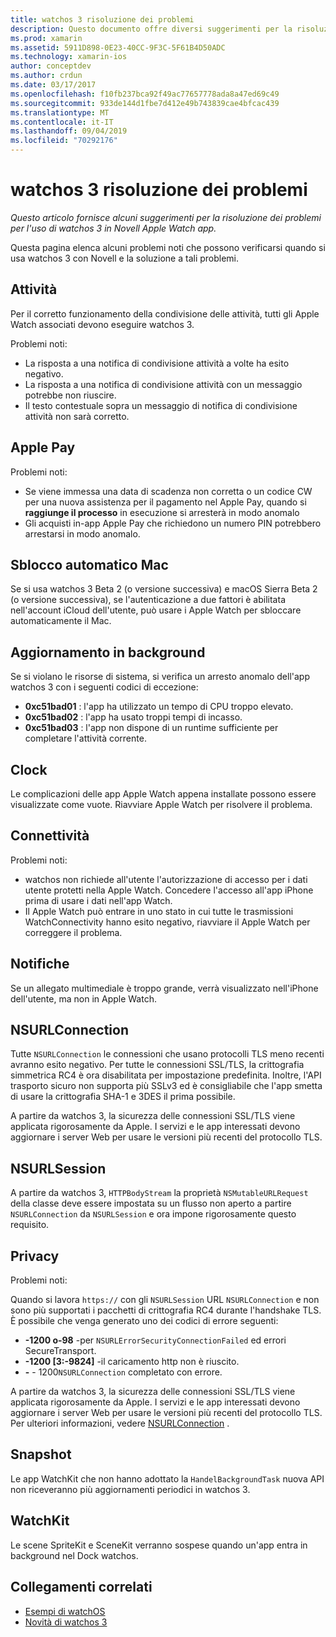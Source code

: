 ```yaml
---
title: watchos 3 risoluzione dei problemi
description: Questo documento offre diversi suggerimenti per la risoluzione dei problemi quando si lavora con watchos 3 in Novell. I suggerimenti sono correlati a attività, Apple Pay, aggiornamento in background, NSURLConnection, privacy e altro ancora.
ms.prod: xamarin
ms.assetid: 5911D898-0E23-40CC-9F3C-5F61B4D50ADC
ms.technology: xamarin-ios
author: conceptdev
ms.author: crdun
ms.date: 03/17/2017
ms.openlocfilehash: f10fb237bca92f49ac77657778ada8a47ed69c49
ms.sourcegitcommit: 933de144d1fbe7d412e49b743839cae4bfcac439
ms.translationtype: MT
ms.contentlocale: it-IT
ms.lasthandoff: 09/04/2019
ms.locfileid: "70292176"
---
```

# <a name="watchos-3-troubleshooting"></a>watchos 3 risoluzione dei problemi

_Questo articolo fornisce alcuni suggerimenti per la risoluzione dei problemi per l'uso di watchos 3 in Novell Apple Watch app._

Questa pagina elenca alcuni problemi noti che possono verificarsi quando si usa watchos 3 con Novell e la soluzione a tali problemi.

## <a name="activities"></a>Attività

Per il corretto funzionamento della condivisione delle attività, tutti gli Apple Watch associati devono eseguire watchos 3.

Problemi noti:

- La risposta a una notifica di condivisione attività a volte ha esito negativo.
- La risposta a una notifica di condivisione attività con un messaggio potrebbe non riuscire.
- Il testo contestuale sopra un messaggio di notifica di condivisione attività non sarà corretto.

## <a name="apple-pay"></a>Apple Pay

Problemi noti:

- Se viene immessa una data di scadenza non corretta o un codice CW per una nuova assistenza per il pagamento nel Apple Pay, quando si **raggiunge il processo** in esecuzione si arresterà in modo anomalo
- Gli acquisti in-app Apple Pay che richiedono un numero PIN potrebbero arrestarsi in modo anomalo.

## <a name="auto-mac-unlock"></a>Sblocco automatico Mac

Se si usa watchos 3 Beta 2 (o versione successiva) e macOS Sierra Beta 2 (o versione successiva), se l'autenticazione a due fattori è abilitata nell'account iCloud dell'utente, può usare i Apple Watch per sbloccare automaticamente il Mac.

## <a name="background-refresh"></a>Aggiornamento in background

Se si violano le risorse di sistema, si verifica un arresto anomalo dell'app watchos 3 con i seguenti codici di eccezione:

- **0xc51bad01** : l'app ha utilizzato un tempo di CPU troppo elevato.
- **0xc51bad02** : l'app ha usato troppi tempi di incasso.
- **0xc51bad03** : l'app non dispone di un runtime sufficiente per completare l'attività corrente.

## <a name="clock"></a>Clock

Le complicazioni delle app Apple Watch appena installate possono essere visualizzate come vuote. Riavviare Apple Watch per risolvere il problema.

## <a name="connectivity"></a>Connettività

Problemi noti:

- watchos non richiede all'utente l'autorizzazione di accesso per i dati utente protetti nella Apple Watch. Concedere l'accesso all'app iPhone prima di usare i dati nell'app Watch.
- Il Apple Watch può entrare in uno stato in cui tutte le trasmissioni WatchConnectivity hanno esito negativo, riavviare il Apple Watch per correggere il problema.

## <a name="notifications"></a>Notifiche

Se un allegato multimediale è troppo grande, verrà visualizzato nell'iPhone dell'utente, ma non in Apple Watch.

## <a name="nsurlconnection"></a>NSURLConnection

Tutte `NSURLConnection` le connessioni che usano protocolli TLS meno recenti avranno esito negativo. Per tutte le connessioni SSL/TLS, la crittografia simmetrica RC4 è ora disabilitata per impostazione predefinita. Inoltre, l'API trasporto sicuro non supporta più SSLv3 ed è consigliabile che l'app smetta di usare la crittografia SHA-1 e 3DES il prima possibile.

A partire da watchos 3, la sicurezza delle connessioni SSL/TLS viene applicata rigorosamente da Apple. I servizi e le app interessati devono aggiornare i server Web per usare le versioni più recenti del protocollo TLS.

## <a name="nsurlsession"></a>NSURLSession

A partire da watchos 3, `HTTPBodyStream` la proprietà `NSMutableURLRequest` della classe deve essere impostata su un flusso non aperto a partire `NSURLConnection` da `NSURLSession` e ora impone rigorosamente questo requisito.

## <a name="privacy"></a>Privacy

Problemi noti:

Quando si lavora `https://` con gli `NSURLSession` URL `NSURLConnection` e non sono più supportati i pacchetti di crittografia RC4 durante l'handshake TLS. È possibile che venga generato uno dei codici di errore seguenti:

- **-1200 o-98** -per `NSURLErrorSecurityConnectionFailed` ed errori SecureTransport.
- **-1200 [3:-9824]** -il caricamento http non è riuscito.
- **-**  -  1200`NSURLConnection` completato con errore.

A partire da watchos 3, la sicurezza delle connessioni SSL/TLS viene applicata rigorosamente da Apple. I servizi e le app interessati devono aggiornare i server Web per usare le versioni più recenti del protocollo TLS. Per ulteriori informazioni, vedere [NSURLConnection](#nsurlconnection) .

## <a name="snapshots"></a>Snapshot

Le app WatchKit che non hanno adottato la `HandelBackgroundTask` nuova API non riceveranno più aggiornamenti periodici in watchos 3. 

## <a name="watchkit"></a>WatchKit

Le scene SpriteKit e SceneKit verranno sospese quando un'app entra in background nel Dock watchos.

## <a name="related-links"></a>Collegamenti correlati

- [Esempi di watchOS](https://docs.microsoft.com/samples/browse/?products=xamarin&term=Xamarin.iOS+watchOS)
- [Novità di watchos 3](https://developer.apple.com/library/prerelease/content/releasenotes/General/WhatsNewInwatchOS/Articles/watchOS3.html#//apple_ref/doc/uid/TP40017085-SW1)
